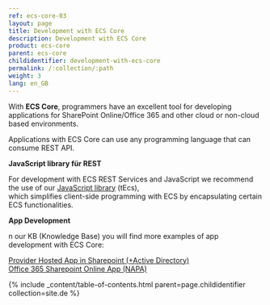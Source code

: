 ```yaml
---
ref: ecs-core-03
layout: page
title: Development with ECS Core
description: Development with ECS Core
product: ecs-core
parent: ecs-core
childidentifier: development-with-ecs-core
permalink: /:collection/:path
weight: 3
lang: en_GB
---
```


With **ECS Core**, programmers have an excellent tool for developing applications for SharePoint Online/Office 365 and other cloud or non-cloud based environments. 

Applications with ECS Core can use any programming language that can consume REST API.

**JavaScript library für REST**

For development with ECS REST Services and JavaScript we recommend the use of our [JavaScript library](http://static.theobald-software.com/theobald.ecs.micro/) (tEcs),  
which simplifies client-side programming with ECS by encapsulating certain ECS functionalities. 

**App Development** 

n our KB (Knowledge Base) you will find more examples of app development with ECS Core: 

[Provider Hosted App in Sharepoint (+Active Directory)](https://my.theobald-software.com/index.php?/Knowledgebase/Article/View/133/53/how-to-create-a-provider-hosted-app-for-sharepoint-online-to-access-sap-data-via-erpconnect-services-core)<br>
[Office 365 Sharepoint Online App (NAPA)](https://my.theobald-software.com/index.php?/Knowledgebase/Article/View/132/53/getting-started-with-sap--sharepoint-apps-in-the-cloud) 

{% include _content/table-of-contents.html parent=page.childidentifier collection=site.de %}
